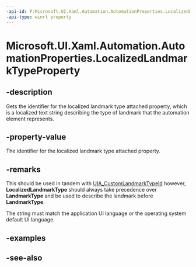 ```yaml
---
-api-id: P:Microsoft.UI.Xaml.Automation.AutomationProperties.LocalizedLandmarkTypeProperty
-api-type: winrt property
---
```


<!-- Property syntax
public Windows.UI.Xaml.DependencyProperty LocalizedLandmarkTypeProperty { get; }
-->

# Microsoft.UI.Xaml.Automation.AutomationProperties.LocalizedLandmarkTypeProperty

## -description
Gets the identifier for the localized landmark type attached property, which is a localized text string describing the type of landmark that the automation element represents.

## -property-value
The identifier for the localized landmark type attached property.

## -remarks
This should be used in tandem with [UIA_CustomLandmarkTypeId](/windows/desktop/WinAuto/landmark-type-identifiers) however, **LocalizedLandmarkType** should always take precedence over **LandmarkType** and be used to describe the landmark before **LandmarkType**.

The string must match the application UI language or the operating system default UI language.

## -examples

## -see-also
